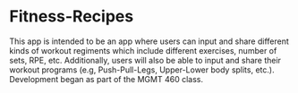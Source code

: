 # Fitness-Recipes
This app is intended to be an app where users can input and share different kinds of workout regiments which include different exercises, number of sets, RPE, etc. Additionally, users will also be able to input and share their workout programs (e.g, Push-Pull-Legs, Upper-Lower body splits, etc.). Development began as part of the MGMT 460 class.
